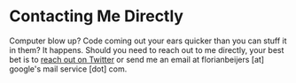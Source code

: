 #  Contacting Me Directly

Computer blow up? Code coming out your ears quicker than you can stuff it in them? It happens.
Should you need to reach out to me directly, your best bet is to [reach out on Twitter](https://twitter.com/zersiax) or send me an email at florianbeijers [at] google's mail service [dot] com.
